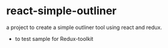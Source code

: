 # react-simple-outliner
a project to create a simple outliner tool using react and redux.
* to test sample for Redux-toolkit
